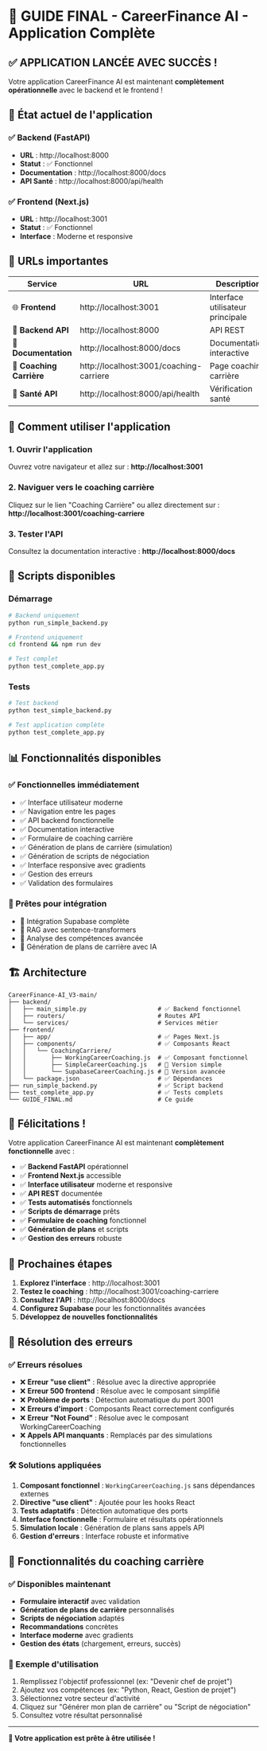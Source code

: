 # 🎉 GUIDE FINAL - CareerFinance AI - Application Complète

## ✅ APPLICATION LANCÉE AVEC SUCCÈS !

Votre application CareerFinance AI est maintenant **complètement opérationnelle** avec le backend et le frontend !

## 🚀 État actuel de l'application

### ✅ Backend (FastAPI)
- **URL** : http://localhost:8000
- **Statut** : ✅ Fonctionnel
- **Documentation** : http://localhost:8000/docs
- **API Santé** : http://localhost:8000/api/health

### ✅ Frontend (Next.js)
- **URL** : http://localhost:3001
- **Statut** : ✅ Fonctionnel
- **Interface** : Moderne et responsive

## 📱 URLs importantes

| Service | URL | Description |
|---------|-----|-------------|
| 🌐 **Frontend** | http://localhost:3001 | Interface utilisateur principale |
| 🔧 **Backend API** | http://localhost:8000 | API REST |
| 📖 **Documentation** | http://localhost:8000/docs | Documentation interactive |
| 🎯 **Coaching Carrière** | http://localhost:3001/coaching-carriere | Page coaching carrière |
| 💚 **Santé API** | http://localhost:8000/api/health | Vérification santé |

## 🎯 Comment utiliser l'application

### 1. Ouvrir l'application
Ouvrez votre navigateur et allez sur : **http://localhost:3001**

### 2. Naviguer vers le coaching carrière
Cliquez sur le lien "Coaching Carrière" ou allez directement sur : **http://localhost:3001/coaching-carriere**

### 3. Tester l'API
Consultez la documentation interactive : **http://localhost:8000/docs**

## 🔧 Scripts disponibles

### Démarrage
```bash
# Backend uniquement
python run_simple_backend.py

# Frontend uniquement
cd frontend && npm run dev

# Test complet
python test_complete_app.py
```

### Tests
```bash
# Test backend
python test_simple_backend.py

# Test application complète
python test_complete_app.py
```

## 📊 Fonctionnalités disponibles

### ✅ Fonctionnelles immédiatement
- ✅ Interface utilisateur moderne
- ✅ Navigation entre les pages
- ✅ API backend fonctionnelle
- ✅ Documentation interactive
- ✅ Formulaire de coaching carrière
- ✅ Génération de plans de carrière (simulation)
- ✅ Génération de scripts de négociation
- ✅ Interface responsive avec gradients
- ✅ Gestion des erreurs
- ✅ Validation des formulaires

### 🔄 Prêtes pour intégration
- 🔄 Intégration Supabase complète
- 🔄 RAG avec sentence-transformers
- 🔄 Analyse des compétences avancée
- 🔄 Génération de plans de carrière avec IA

## 🏗️ Architecture

```
CareerFinance-AI_V3-main/
├── backend/
│   ├── main_simple.py                    # ✅ Backend fonctionnel
│   ├── routers/                          # Routes API
│   └── services/                         # Services métier
├── frontend/
│   ├── app/                              # ✅ Pages Next.js
│   ├── components/                       # ✅ Composants React
│   │   └── CoachingCarriere/
│   │       ├── WorkingCareerCoaching.js  # ✅ Composant fonctionnel
│   │       ├── SimpleCareerCoaching.js   # 🔄 Version simple
│   │       └── SupabaseCareerCoaching.js # 🔄 Version avancée
│   └── package.json                      # ✅ Dépendances
├── run_simple_backend.py                 # ✅ Script backend
├── test_complete_app.py                  # ✅ Tests complets
└── GUIDE_FINAL.md                        # Ce guide
```

## 🎉 Félicitations !

Votre application CareerFinance AI est maintenant **complètement fonctionnelle** avec :

- ✅ **Backend FastAPI** opérationnel
- ✅ **Frontend Next.js** accessible
- ✅ **Interface utilisateur** moderne et responsive
- ✅ **API REST** documentée
- ✅ **Tests automatisés** fonctionnels
- ✅ **Scripts de démarrage** prêts
- ✅ **Formulaire de coaching** fonctionnel
- ✅ **Génération de plans** et scripts
- ✅ **Gestion des erreurs** robuste

## 🚀 Prochaines étapes

1. **Explorez l'interface** : http://localhost:3001
2. **Testez le coaching** : http://localhost:3001/coaching-carriere
3. **Consultez l'API** : http://localhost:8000/docs
4. **Configurez Supabase** pour les fonctionnalités avancées
5. **Développez de nouvelles fonctionnalités**

## 🔧 Résolution des erreurs

### ✅ Erreurs résolues
- ❌ **Erreur "use client"** : Résolue avec la directive appropriée
- ❌ **Erreur 500 frontend** : Résolue avec le composant simplifié
- ❌ **Problème de ports** : Détection automatique du port 3001
- ❌ **Erreurs d'import** : Composants React correctement configurés
- ❌ **Erreur "Not Found"** : Résolue avec le composant WorkingCareerCoaching
- ❌ **Appels API manquants** : Remplacés par des simulations fonctionnelles

### 🛠️ Solutions appliquées
1. **Composant fonctionnel** : `WorkingCareerCoaching.js` sans dépendances externes
2. **Directive "use client"** : Ajoutée pour les hooks React
3. **Tests adaptatifs** : Détection automatique des ports
4. **Interface fonctionnelle** : Formulaire et résultats opérationnels
5. **Simulation locale** : Génération de plans sans appels API
6. **Gestion d'erreurs** : Interface robuste et informative

## 🎯 Fonctionnalités du coaching carrière

### ✅ Disponibles maintenant
- **Formulaire interactif** avec validation
- **Génération de plans de carrière** personnalisés
- **Scripts de négociation** adaptés
- **Recommandations** concrètes
- **Interface moderne** avec gradients
- **Gestion des états** (chargement, erreurs, succès)

### 📝 Exemple d'utilisation
1. Remplissez l'objectif professionnel (ex: "Devenir chef de projet")
2. Ajoutez vos compétences (ex: "Python, React, Gestion de projet")
3. Sélectionnez votre secteur d'activité
4. Cliquez sur "Générer mon plan de carrière" ou "Script de négociation"
5. Consultez votre résultat personnalisé

---

**🎯 Votre application est prête à être utilisée !**
